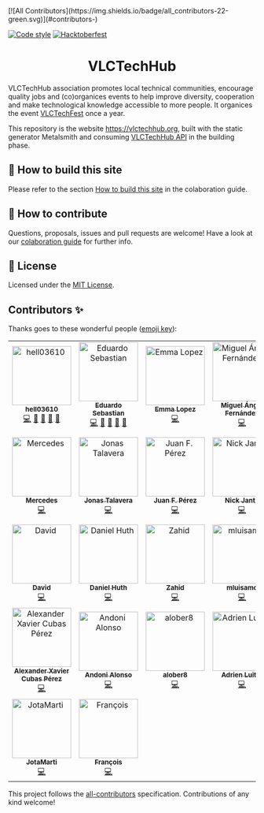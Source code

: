 <!-- ALL-CONTRIBUTORS-BADGE:START - Do not remove or modify this section -->[![All Contributors](https://img.shields.io/badge/all_contributors-22-green.svg)](#contributors-)<!-- ALL-CONTRIBUTORS-BADGE:END -->
[![Code style](https://img.shields.io/badge/code%20style-prettier-ff69b4)](https://img.shields.io/badge/code%20style-prettier-ff69b4)
[![Hacktoberfest](https://img.shields.io/github/hacktoberfest/2019/VLCTechHub/VLCTechHub-site)](https://img.shields.io/github/hacktoberfest/2019/VLCTechHub/VLCTechHub-site)

<h1 align="center">VLCTechHub</h1>

VLCTechHub association promotes local technical communities, encourage quality jobs and (co)organices events to help improve diversity, cooperation and make technological knowledge accessible to more people. It organices the event [VLCTechFest](https://vlctechfest.org) once a year.

This repository is the website https://vlctechhub.org, built with the static generator Metalsmith and consuming [VLCTechHub API](https://github.com/VLCTechHub/VLCTechHub-api) in the building phase.

## 🚀 How to build this site

Please refer to the section [How to build this site](https://github.com/VLCTechHub/VLCTechHub-site/blob/master/CONTRIBUTING.md#-building-the-website) in the colaboration guide.

## 🤝 How to contribute

Questions, proposals, issues and pull requests are welcome!
Have a look at our [colaboration guide](./CONTRIBUTING.md) for further info.

## :memo: License

Licensed under the [MIT License](./LICENSE).

## Contributors ✨

Thanks goes to these wonderful people ([emoji key](https://allcontributors.org/docs/en/emoji-key)):

<!-- ALL-CONTRIBUTORS-LIST:START - Do not remove or modify this section -->
<!-- prettier-ignore-start -->
<!-- markdownlint-disable -->
<table>
  <tr>
    <td align="center"><a href="https://github.com/hell03610"><img src="https://avatars3.githubusercontent.com/u/581607?v=4" width="120px;" alt="hell03610"/><br /><sub><b>hell03610</b></sub></a><br /><a href="https://github.com/VLCTechHub/VLCTechHub-site/commits?author=hell03610" title="Code">💻</a> <a href="https://github.com/VLCTechHub/VLCTechHub-site/commits?author=hell03610" title="Documentation">📖</a> <a href="#review-hell03610" title="Reviewed Pull Requests">👀</a> <a href="https://github.com/VLCTechHub/VLCTechHub-site/issues?q=author%3Ahell03610" title="Bug reports">🐛</a> <a href="#question-hell03610" title="Answering Questions">💬</a></td>
    <td align="center"><a href="https://github.com/esebastian"><img src="https://avatars3.githubusercontent.com/u/577074?v=4" width="120px;" alt="Eduardo Sebastian"/><br /><sub><b>Eduardo Sebastian</b></sub></a><br /><a href="https://github.com/VLCTechHub/VLCTechHub-site/commits?author=esebastian" title="Code">💻</a> <a href="https://github.com/VLCTechHub/VLCTechHub-site/commits?author=esebastian" title="Documentation">📖</a> <a href="#review-esebastian" title="Reviewed Pull Requests">👀</a> <a href="https://github.com/VLCTechHub/VLCTechHub-site/issues?q=author%3Aesebastian" title="Bug reports">🐛</a> <a href="#question-esebastian" title="Answering Questions">💬</a></td>
    <td align="center"><a href="https://github.com/elopez-zd"><img src="https://avatars3.githubusercontent.com/u/7590742?v=4" width="120px;" alt="Emma Lopez"/><br /><sub><b>Emma Lopez</b></sub></a><br /><a href="https://github.com/VLCTechHub/VLCTechHub-site/commits?author=elopez-zd" title="Code">💻</a></td>
    <td align="center"><a href="https://github.com/elmendalerenda"><img src="https://avatars1.githubusercontent.com/u/577898?v=4" width="120px;" alt="Miguel Ángel Fernández"/><br /><sub><b>Miguel Ángel Fernández</b></sub></a><br /><a href="https://github.com/VLCTechHub/VLCTechHub-site/commits?author=elmendalerenda" title="Code">💻</a></td>
    <td align="center"><a href="http://davidhernandez.info"><img src="https://avatars3.githubusercontent.com/u/877002?v=4" width="120px;" alt="David Hernández"/><br /><sub><b>David Hernández</b></sub></a><br /><a href="https://github.com/VLCTechHub/VLCTechHub-site/commits?author=DavidHernandez" title="Code">💻</a> <a href="https://github.com/VLCTechHub/VLCTechHub-site/commits?author=DavidHernandez" title="Documentation">📖</a> <a href="#review-DavidHernandez" title="Reviewed Pull Requests">👀</a> <a href="https://github.com/VLCTechHub/VLCTechHub-site/issues?q=author%3ADavidHernandez" title="Bug reports">🐛</a> <a href="#question-DavidHernandez" title="Answering Questions">💬</a></td>
  </tr>
  <tr>
    <td align="center"><a href="https://github.com/meegido"><img src="https://avatars0.githubusercontent.com/u/3914161?v=4" width="120px;" alt="Mercedes"/><br /><sub><b>Mercedes</b></sub></a><br /><a href="https://github.com/VLCTechHub/VLCTechHub-site/commits?author=meegido" title="Code">💻</a></td>
    <td align="center"><a href="https://github.com/jonastg"><img src="https://avatars2.githubusercontent.com/u/2404262?v=4" width="120px;" alt="Jonas Talavera"/><br /><sub><b>Jonas Talavera</b></sub></a><br /><a href="https://github.com/VLCTechHub/VLCTechHub-site/commits?author=jonastg" title="Code">💻</a></td>
    <td align="center"><a href="https://twitter.com/jguitar_"><img src="https://avatars0.githubusercontent.com/u/761794?v=4" width="120px;" alt="Juan F. Pérez"/><br /><sub><b>Juan F. Pérez</b></sub></a><br /><a href="https://github.com/VLCTechHub/VLCTechHub-site/commits?author=jguitar" title="Code">💻</a></td>
    <td align="center"><a href="http://nickjantz.com/"><img src="https://avatars0.githubusercontent.com/u/18474500?v=4" width="120px;" alt="Nick Jantz"/><br /><sub><b>Nick Jantz</b></sub></a><br /><a href="https://github.com/VLCTechHub/VLCTechHub-site/commits?author=jantznick" title="Code">💻</a></td>
    <td align="center"><a href="https://github.com/alvarobp"><img src="https://avatars3.githubusercontent.com/u/33331?v=4" width="120px;" alt="Álvaro Bautista Pino"/><br /><sub><b>Álvaro Bautista Pino</b></sub></a><br /><a href="https://github.com/VLCTechHub/VLCTechHub-site/commits?author=alvarobp" title="Code">💻</a></td>
  </tr>
  <tr>
    <td align="center"><a href="https://github.com/Pardiez"><img src="https://avatars2.githubusercontent.com/u/2436316?v=4" width="120px;" alt="David"/><br /><sub><b>David</b></sub></a><br /><a href="https://github.com/VLCTechHub/VLCTechHub-site/commits?author=Pardiez" title="Code">💻</a></td>
    <td align="center"><a href="http://agreon.de"><img src="https://avatars3.githubusercontent.com/u/4455258?v=4" width="120px;" alt="Daniel Huth"/><br /><sub><b>Daniel Huth</b></sub></a><br /><a href="https://github.com/VLCTechHub/VLCTechHub-site/commits?author=Agreon" title="Code">💻</a></td>
    <td align="center"><a href="https://github.com/myilm"><img src="https://avatars1.githubusercontent.com/u/11264488?v=4" width="120px;" alt="Zahid"/><br /><sub><b>Zahid</b></sub></a><br /><a href="https://github.com/VLCTechHub/VLCTechHub-site/commits?author=myilm" title="Code">💻</a></td>
    <td align="center"><a href="http://mluisamc.github.io"><img src="https://avatars1.githubusercontent.com/u/12004720?v=4" width="120px;" alt="mluisamc"/><br /><sub><b>mluisamc</b></sub></a><br /><a href="https://github.com/VLCTechHub/VLCTechHub-site/commits?author=mluisamc" title="Code">💻</a></td>
    <td align="center"><a href="https://github.com/lukasleeyo"><img src="https://avatars2.githubusercontent.com/u/19226196?v=4" width="120px;" alt="Lukas Lee"/><br /><sub><b>Lukas Lee</b></sub></a><br /><a href="https://github.com/VLCTechHub/VLCTechHub-site/commits?author=lukasleeyo" title="Code">💻</a></td>
  </tr>
  <tr>
    <td align="center"><a href="https://github.com/ha87wk"><img src="https://avatars0.githubusercontent.com/u/12788325?v=4" width="120px;" alt="Alexander Xavier Cubas Pérez"/><br /><sub><b>Alexander Xavier Cubas Pérez</b></sub></a><br /><a href="https://github.com/VLCTechHub/VLCTechHub-site/commits?author=ha87wk" title="Code">💻</a></td>
    <td align="center"><a href="https://andoniaf.github.io/"><img src="https://avatars3.githubusercontent.com/u/14891798?v=4" width="120px;" alt="Andoni Alonso "/><br /><sub><b>Andoni Alonso </b></sub></a><br /><a href="https://github.com/VLCTechHub/VLCTechHub-site/commits?author=andoniaf" title="Code">💻</a></td>
    <td align="center"><a href="https://github.com/alober8"><img src="https://avatars0.githubusercontent.com/u/53255969?v=4" width="120px;" alt="alober8"/><br /><sub><b>alober8</b></sub></a><br /><a href="https://github.com/VLCTechHub/VLCTechHub-site/commits?author=alober8" title="Code">💻</a></td>
    <td align="center"><a href="https://adrien-luitot.fr"><img src="https://avatars0.githubusercontent.com/u/23219818?v=4" width="120px;" alt="Adrien Luitot"/><br /><sub><b>Adrien Luitot</b></sub></a><br /><a href="https://github.com/VLCTechHub/VLCTechHub-site/commits?author=adrienluitot" title="Code">💻</a></td>
    <td align="center"><a href="http://xeoth.me"><img src="https://avatars3.githubusercontent.com/u/46075322?v=4" width="120px;" alt="Xeoth"/><br /><sub><b>Xeoth</b></sub></a><br /><a href="https://github.com/VLCTechHub/VLCTechHub-site/commits?author=Xeoth" title="Code">💻</a></td>
  </tr>
  <tr>
    <td align="center"><a href="https://github.com/JotaMarti"><img src="https://avatars1.githubusercontent.com/u/48419739?v=4" width="120px;" alt="JotaMarti"/><br /><sub><b>JotaMarti</b></sub></a><br /><a href="https://github.com/VLCTechHub/VLCTechHub-site/commits?author=JotaMarti" title="Code">💻</a></td>
    <td align="center"><a href="http://blog.lepape.me"><img src="https://avatars1.githubusercontent.com/u/32224751?v=4" width="120px;" alt="François"/><br /><sub><b>François</b></sub></a><br /><a href="https://github.com/VLCTechHub/VLCTechHub-site/commits?author=AsterYujano" title="Code">💻</a></td>
  </tr>
</table>

<!-- markdownlint-enable -->
<!-- prettier-ignore-end -->
<!-- ALL-CONTRIBUTORS-LIST:END -->

This project follows the [all-contributors](https://github.com/all-contributors/all-contributors) specification. Contributions of any kind welcome!
